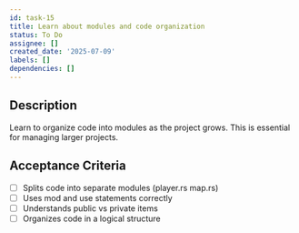 ```yaml
---
id: task-15
title: Learn about modules and code organization
status: To Do
assignee: []
created_date: '2025-07-09'
labels: []
dependencies: []
---
```


## Description

Learn to organize code into modules as the project grows. This is essential for managing larger projects.

## Acceptance Criteria

- [ ] Splits code into separate modules (player.rs map.rs)
- [ ] Uses mod and use statements correctly
- [ ] Understands public vs private items
- [ ] Organizes code in a logical structure
